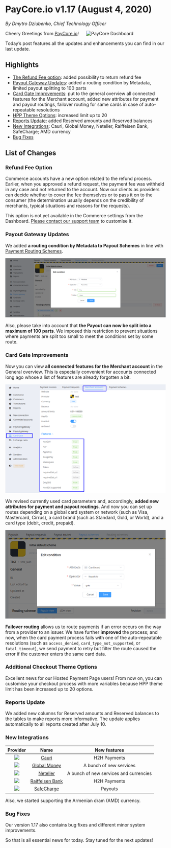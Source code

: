 # **PayCore.io v1.17 (August 4, 2020)**

*By Dmytro Dziubenko, Chief Technology Officer*

<img src="https://paycore.io/wp-content/uploads/2020/07/paycore_illustration_newstyle-17.07-26-770x400.png" alt="PayCore Dashboard" style="width: 250px; float: right; padding-left: 10px;">

Cheery Greetings from [PayCore.io](https://paycore.io/)!

Today’s post features all the updates and enhancements you can find in our last update.

## Highlights

* [The Refund Fee option](#refund-fee-option): added possibility to return refund fee
* [Payout Gateway Updates](#payout-gateway-updates): added a routing condition by Metadata, limited payout splitting to 100 parts
* [Card Gate Improvements](#card-gate-improvements): put to the general overview all connected features for the Merchant account, added new attributes for payment and payout routings, failover routing for same cards in case of auto-repeatable resolutions
* [HPP Theme Options](#additional-checkout-theme-options): increased limit up to 20
* [Reports Update](#reports-update): added Reserved amounts and Reserved balances
* [New Integrations](#new-integrations): Cauri, Global Money, Neteller, Raiffeisen Bank, SafeCharge; AMD currency
* [Bug Fixes](#bug-fixes)

## List of Changes

### Refund Fee Option

Commerce accounts have a new option related to the refund process. Earlier, when you approved a refund request, the payment fee was withheld in any case and not returned to the account. Now our clients as providers can decide whether to cover the fee themselves or to pass it on to the consumer (the determination usually depends on the credibility of merchants, typical situations and reasons for the requests).

This option is not yet available in the Commerce settings from the Dashboard. [Please contact our support team](mailto:support@paycore.io) to customise it.

### Payout Gateway Updates

We added **a routing condition by Metadata to Payout Schemes** in line with [Payment Routing Schemes](/release-notes/v1.14/#card-gate-update).

![Payout Gateway routing by Metadata](images/v1.17/POG-routing-by-metadata.png)

Also, please take into account that **the Payout can now be split into a maximum of 100 parts**. We imposed this restriction to prevent situations where payments are split too small to meet the conditions set by some route.

### Card Gate Improvements

Now you can view **all connected features for the Merchant account** in the General overview. This is especially convenient for accounts connected long ago whose a list of features are already forgotten a bit.

![CG Features](images/v1.17/cg-features.png)

We revised currently used card parameters and, accordingly, **added new attributes for payment and payout routings**. And now you can set up routes depending on a global card system or network (such as Visa, Mastercard, Cirrus), a card brand (such as Standard, Gold, or World), and a card type (debit, credit, prepaid).

![A card brand attribute](images/v1.17/card-brand.png)

**Failover routing** allows us to route payments if an error occurs on the way from a provider to an issuer. We have further **improved** the process; and now, when the card payment process fails with one of the auto-repeatable resolutions (such as `access_denied`, `card_type_not_supported`, or `fatal_timeout`), we send payment to retry but filter the route caused the error if the customer enters the same card data.

### Additional Checkout Theme Options

Excellent news for our Hosted Payment Page users! From now on, you can customise your checkout process with more variables because HPP theme limit has been increased up to 20 options.

### Reports Update

We added new columns for Reserved amounts and Reserved balances to the tables to make reports more informative. The update applies automatically to all reports created after July 10.

### New Integrations

| Provider | Name  | New features |
|:-:|:-:|:-:|
|     <img src="https://static.openfintech.io/payment_providers/cauri/logo.png?w=35" width="35px">      | [Cauri](/connectors/cauri/)                | H2H Payments                           |
|  <img src="https://static.openfintech.io/payment_providers/globalmoney/logo.svg?w=45" width="45px">      | [Global Money](/connectors/globalmoney/)    | A bunch of new services |
|  <img src="https://static.openfintech.io/payment_providers/neteller/logo.svg?w=75" width="75px">      | [Neteller](/connectors/neteller/)    | A bunch of new services and currencies |
|     <img src="https://static.openfintech.io/payment_providers/raiffeisenbank/logo.svg?w=100" width="100px">      | [Raiffeisen Bank](/connectors/raiffeisenbank/)                | H2H Payments                      |
|   <img src="https://static.openfintech.io/payment_providers/safecharge/logo.svg?w=90" width="90px">    | [SafeCharge](/connectors/safecharge/)        | Payouts                          |

Also, we started supporting the Armenian dram (AMD) currency.

### Bug Fixes

Our version 1.17 also contains bug fixes and different minor system improvements.

So that is all essential news for today. Stay tuned for the next updates!
